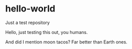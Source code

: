 # hello-world
Just a test repository

Hello, just testing this out, you humans.

And did I mention moon tacos? Far better than Earth ones.
